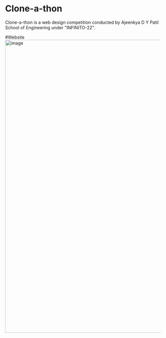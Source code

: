 # Clone-a-thon
Clone-a-thon is a web design competition conducted by Ajeenkya D Y Patil School of Engineering under "INFINITO-22".

#Website
<img width="947" alt="image" src="https://user-images.githubusercontent.com/84715134/190570728-ba8b4e2e-4295-4b50-a84d-dc2717acc7cc.png">
